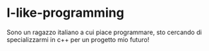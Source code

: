 # I-like-programming
Sono un ragazzo italiano a cui piace programmare, sto cercando di specializzarmi in c++ per un progetto mio futuro!
